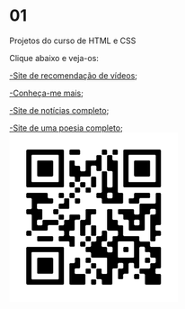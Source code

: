 # 01
Projetos do curso de HTML e CSS

Clique abaixo e veja-os:
<p></p>
<a href="https://marciojorgemelo.github.io/01/sitedevideos/index.html">-Site de recomendação de vídeos</a>;
<p></p>
<a href="https://marciojorgemelo.github.io/01/redes-sociais/index.html">-Conheça-me mais</a>;
<p></p>
<a href="https://marciojorgemelo.github.io/01/site-android/index.html">-Site de notícias completo</a>;
<p></p>
<a href="https://marciojorgemelo.github.io/01/cordel-moderno/index.html">-Site de uma poesia completo</a>;
<img src="frame.png" alt="QRcodedoportfólio"></img>
 
